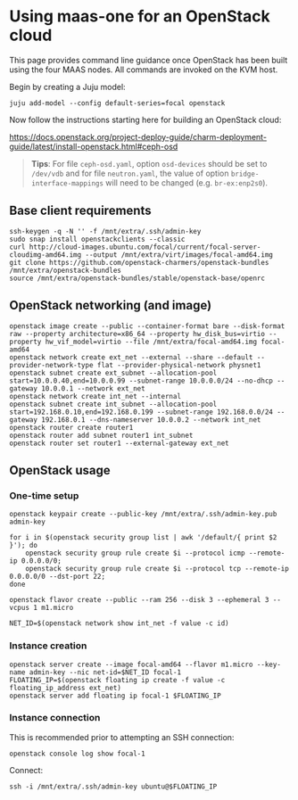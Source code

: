 # Using maas-one for an OpenStack cloud

This page provides command line guidance once OpenStack has been built using
the four MAAS nodes. All commands are invoked on the KVM host.

Begin by creating a Juju model:

    juju add-model --config default-series=focal openstack

Now follow the instructions starting here for building an OpenStack cloud:

https://docs.openstack.org/project-deploy-guide/charm-deployment-guide/latest/install-openstack.html#ceph-osd

> **Tips**: For file ``ceph-osd.yaml``, option ``osd-devices`` should be set to
  `/dev/vdb` and for file ``neutron.yaml``, the value of option
  ``bridge-interface-mappings`` will need to be changed (e.g.
  ``br-ex:enp2s0``).

## Base client requirements

    ssh-keygen -q -N '' -f /mnt/extra/.ssh/admin-key
    sudo snap install openstackclients --classic
    curl http://cloud-images.ubuntu.com/focal/current/focal-server-cloudimg-amd64.img --output /mnt/extra/virt/images/focal-amd64.img
    git clone https://github.com/openstack-charmers/openstack-bundles /mnt/extra/openstack-bundles
    source /mnt/extra/openstack-bundles/stable/openstack-base/openrc

## OpenStack networking (and image)

    openstack image create --public --container-format bare --disk-format raw --property architecture=x86_64 --property hw_disk_bus=virtio --property hw_vif_model=virtio --file /mnt/extra/focal-amd64.img focal-amd64
    openstack network create ext_net --external --share --default --provider-network-type flat --provider-physical-network physnet1
    openstack subnet create ext_subnet --allocation-pool start=10.0.0.40,end=10.0.0.99 --subnet-range 10.0.0.0/24 --no-dhcp --gateway 10.0.0.1 --network ext_net
    openstack network create int_net --internal
    openstack subnet create int_subnet --allocation-pool start=192.168.0.10,end=192.168.0.199 --subnet-range 192.168.0.0/24 --gateway 192.168.0.1 --dns-nameserver 10.0.0.2 --network int_net
    openstack router create router1
    openstack router add subnet router1 int_subnet
    openstack router set router1 --external-gateway ext_net

## OpenStack usage

### One-time setup

    openstack keypair create --public-key /mnt/extra/.ssh/admin-key.pub admin-key

    for i in $(openstack security group list | awk '/default/{ print $2 }'); do
        openstack security group rule create $i --protocol icmp --remote-ip 0.0.0.0/0;
        openstack security group rule create $i --protocol tcp --remote-ip 0.0.0.0/0 --dst-port 22;
    done

    openstack flavor create --public --ram 256 --disk 3 --ephemeral 3 --vcpus 1 m1.micro

    NET_ID=$(openstack network show int_net -f value -c id)

### Instance creation

    openstack server create --image focal-amd64 --flavor m1.micro --key-name admin-key --nic net-id=$NET_ID focal-1
    FLOATING_IP=$(openstack floating ip create -f value -c floating_ip_address ext_net)
    openstack server add floating ip focal-1 $FLOATING_IP

### Instance connection

This is recommended prior to attempting an SSH connection:

    openstack console log show focal-1

Connect:

    ssh -i /mnt/extra/.ssh/admin-key ubuntu@$FLOATING_IP
